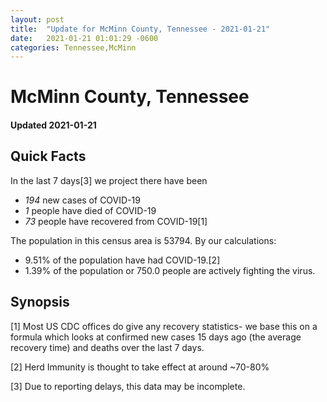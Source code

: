 ```yaml
---
layout: post
title:  "Update for McMinn County, Tennessee - 2021-01-21"
date:   2021-01-21 01:01:29 -0600
categories: Tennessee,McMinn
---
```


# McMinn County, Tennessee
#### Updated 2021-01-21

## Quick Facts

In the last 7 days[3] we project there have been
- *194* new cases of COVID-19
- *1* people have died of COVID-19
- *73* people have recovered from COVID-19[1]

The population in this census area is 53794. By our calculations:
- 9.51% of the population have had COVID-19.[2]
- 1.39% of the population or 750.0 people are actively fighting the virus.

## Synopsis




[1] Most US CDC offices do give any recovery statistics- we base this on a formula which looks at confirmed new cases
15 days ago (the average recovery time) and deaths over the last 7 days.

[2] Herd Immunity is thought to take effect at around ~70-80%

[3] Due to reporting delays, this data may be incomplete.
 
    